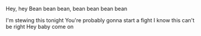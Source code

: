 Hey, hey
Bean bean bean, bean bean
bean bean

I'm stewing this tonight
You're probably gonna start a fight
I know this can't be right
Hey baby come on
